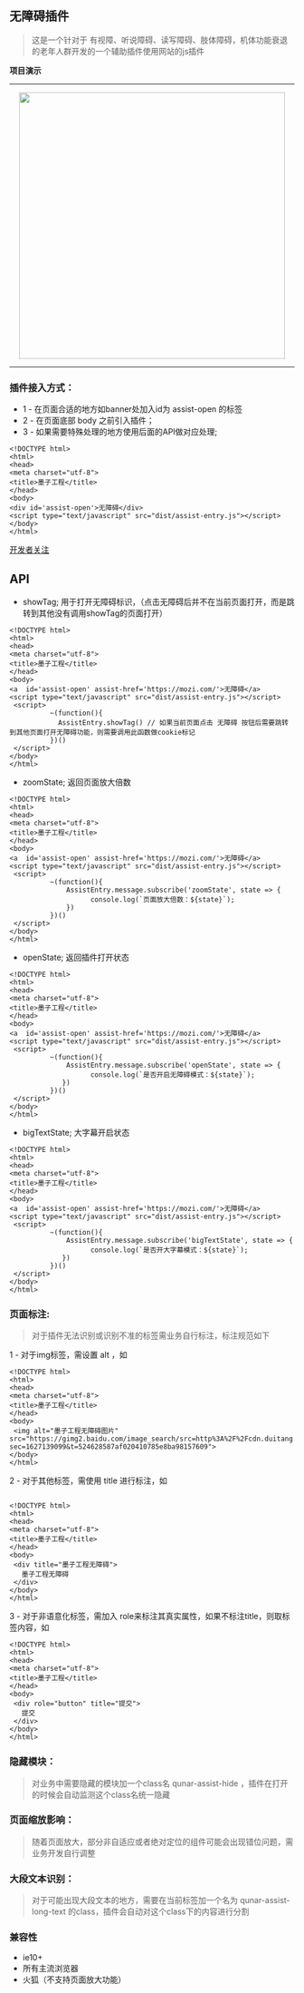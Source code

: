 ## 无障碍插件
> 这是一个针对于 有视障、听说障碍、读写障碍、肢体障碍，机体功能衰退的老年人群开发的一个辅助插件使用网站的js插件

**项目演示**

---

<p align="center">

<img height="470" src="https://picbed.qunarzz.com/9d6a34976287a970676bb376cb62311b.jpeg" />

</p>

---
### 插件接入方式：
*  1 - 在页面合适的地方如banner处加入id为 assist-open 的标签
*  2 - 在页面底部 body 之前引入插件；
*  3 - 如果需要特殊处理的地方使用后面的API做对应处理;

```
<!DOCTYPE html>
<html>
<head>
<meta charset="utf-8">
<title>墨子工程</title>
</head>
<body>
<div id='assist-open'>无障碍</div>
<script type="text/javascript" src="dist/assist-entry.js"></script>
</body>
</html>
```

[开发者关注](./DEVELOPER.md "开发者关注")

## API

- showTag;   用于打开无障碍标识，（点击无障碍后并不在当前页面打开，而是跳转到其他没有调用showTag的页面打开）
```
<!DOCTYPE html>
<html>
<head>
<meta charset="utf-8">
<title>墨子工程</title>
</head>
<body>
<a  id='assist-open' assist-href='https://mozi.com/'>无障碍</a>
<script type="text/javascript" src="dist/assist-entry.js"></script>
 <script>
          ~(function(){
            AssistEntry.showTag() // 如果当前页面点击 无障碍 按钮后需要跳转到其他页面打开无障碍功能，则需要调用此函数做cookie标记
          })()
 </script>
</body>
</html>
```
- zoomState;    返回页面放大倍数
```
<!DOCTYPE html>
<html>
<head>
<meta charset="utf-8">
<title>墨子工程</title>
</head>
<body>
<a  id='assist-open' assist-href='https://mozi.com/'>无障碍</a>
<script type="text/javascript" src="dist/assist-entry.js"></script>
 <script>
          ~(function(){
              AssistEntry.message.subscribe('zoomState', state => {
                    console.log(`页面放大倍数：${state}`);
              })
          })()
 </script>
</body>
</html>
```
- openState;    返回插件打开状态

```
<!DOCTYPE html>
<html>
<head>
<meta charset="utf-8">
<title>墨子工程</title>
</head>
<body>
<a  id='assist-open' assist-href='https://mozi.com/'>无障碍</a>
<script type="text/javascript" src="dist/assist-entry.js"></script>
 <script>
          ~(function(){
              AssistEntry.message.subscribe('openState', state => {
                    console.log(`是否开启无障碍模式：${state}`);
             })
          })()
 </script>
</body>
</html>
```

- bigTextState;    大字幕开启状态


```
<!DOCTYPE html>
<html>
<head>
<meta charset="utf-8">
<title>墨子工程</title>
</head>
<body>
<a  id='assist-open' assist-href='https://mozi.com/'>无障碍</a>
<script type="text/javascript" src="dist/assist-entry.js"></script>
 <script>
          ~(function(){
              AssistEntry.message.subscribe('bigTextState', state => {
                    console.log(`是否开大字幕模式：${state}`);
             })
          })()
 </script>
</body>
</html>
```


### 页面标注: 
> 对于插件无法识别或识别不准的标签需业务自行标注，标注规范如下

1 - 对于img标签，需设置 alt ，如

```
<!DOCTYPE html>
<html>
<head>
<meta charset="utf-8">
<title>墨子工程</title>
</head>
<body>
 <img alt="墨子工程无障碍图片" src="https://gimg2.baidu.com/image_search/src=http%3A%2F%2Fcdn.duitang.com%2Fuploads%2Fblog%2F201306%2F25%2F20130625150506_fiJ2r.jpeg&refer=http%3A%2F%2Fcdn.duitang.com&app=2002&size=f9999,10000&q=a80&n=0&g=0n&fmt=jpeg?sec=1627139099&t=524628587af020410785e8ba98157609">
</body>
</html>
```

2 - 对于其他标签，需使用 title 进行标注，如

```

<!DOCTYPE html>
<html>
<head>
<meta charset="utf-8">
<title>墨子工程</title>
</head>
<body>
 <div title="墨子工程无障碍">
   墨子工程无障碍
 </div>
</body>
</html>
```

3 - 对于非语意化标签，需加入 role来标注其真实属性，如果不标注title，则取标签内容，如

```
<!DOCTYPE html>
<html>
<head>
<meta charset="utf-8">
<title>墨子工程</title>
</head>
<body>
 <div role="button" title="提交">
   提交
 </div>
</body>
</html>
```

### 隐藏模块：
> 对业务中需要隐藏的模块加一个class名  qunar-assist-hide ，插件在打开的时候会自动监测这个class名统一隐藏

### 页面缩放影响：
>  随着页面放大，部分非自适应或者绝对定位的组件可能会出现错位问题，需业务开发自行调整

### 大段文本识别：
>  对于可能出现大段文本的地方，需要在当前标签加一个名为 qunar-assist-long-text 的class，插件会自动对这个class下的内容进行分割





### 兼容性

- ie10+
- 所有主流浏览器
- 火狐（不支持页面放大功能）
